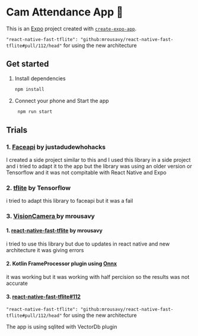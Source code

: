 # Cam Attendance App 👋

This is an [Expo](https://expo.dev) project created with [`create-expo-app`](https://www.npmjs.com/package/create-expo-app).

`"react-native-fast-tflite": "github:mrousavy/react-native-fast-tflite#pull/112/head"` for using the new architecture

## Get started

1. Install dependencies

   ```bash
   npm install
   ```

2. Connect your phone and Start the app

   ```bash
    npm run start
   ```

## Trials

### 1. [Faceapi](https://github.com/justadudewhohacks/face-api.js) by justadudewhohacks

I created a side project similar to this and I used this library in a side project and i tried to adapt it to the app but the library was using an older version or Tensorflow and it was not compitable with React Native and Expo

### 2. [tflite](https://www.npmjs.com/package/@tensorflow/tfjs-react-native) by Tensorflow

i tried to adapt this library to faceapi but it was a fail

### 3. [VisionCamera ](https://github.com/mrousavy/react-native-vision-camera) by mrousavy

#### 1. [react-native-fast-tflite](https://github.com/mrousavy/react-native-fast-tflite) by mrousavy

i tried to use this library but due to updates in react native and new architecture it was giving errors

#### 2. Kotlin FrameProcessor plugin using [Onnx](https://onnx.ai/)

it was working but it was working with half percision so the results was not accurate

#### 3. [react-native-fast-tflite#112](https://github.com/mrousavy/react-native-fast-tflite)

`"react-native-fast-tflite": "github:mrousavy/react-native-fast-tflite#pull/112/head"` for using the new architecture

The app is using sqlited with VectorDb plugin
